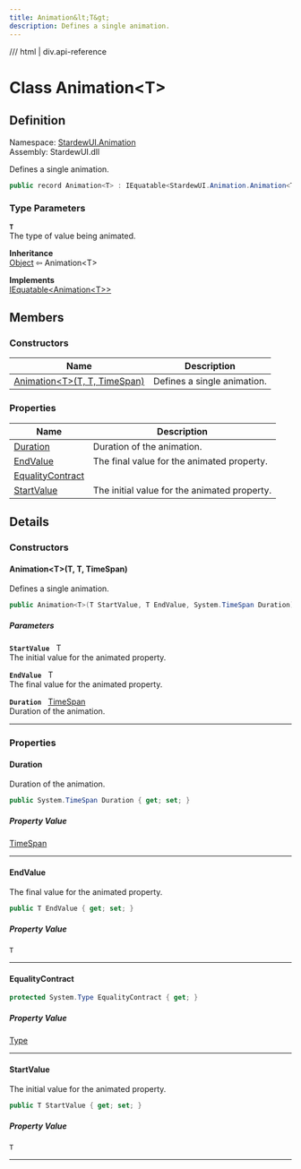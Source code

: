 ```yaml
---
title: Animation&lt;T&gt;
description: Defines a single animation.
---
```


<link rel="stylesheet" href="/StardewUI/stylesheets/reference.css" />

/// html | div.api-reference

# Class Animation&lt;T&gt;

## Definition

<div class="api-definition" markdown>

Namespace: [StardewUI.Animation](index.md)  
Assembly: StardewUI.dll  

</div>

Defines a single animation.

```cs
public record Animation<T> : IEquatable<StardewUI.Animation.Animation<T>>
```

### Type Parameters

**`T`**  
The type of value being animated.


**Inheritance**  
[Object](https://learn.microsoft.com/en-us/dotnet/api/system.object) ⇦ Animation&lt;T&gt;

**Implements**  
[IEquatable&lt;Animation&lt;T&gt;&gt;](https://learn.microsoft.com/en-us/dotnet/api/system.iequatable-1)

## Members

### Constructors

 | Name | Description |
| --- | --- |
| [Animation&lt;T&gt;(T, T, TimeSpan)](#animationtt-t-timespan) | Defines a single animation. | 

### Properties

 | Name | Description |
| --- | --- |
| [Duration](#duration) | Duration of the animation. | 
| [EndValue](#endvalue) | The final value for the animated property. | 
| [EqualityContract](#equalitycontract) |  | 
| [StartValue](#startvalue) | The initial value for the animated property. | 

## Details

### Constructors

#### Animation&lt;T&gt;(T, T, TimeSpan)

Defines a single animation.

```cs
public Animation<T>(T StartValue, T EndValue, System.TimeSpan Duration);
```

##### Parameters

**`StartValue`** &nbsp; T  
The initial value for the animated property.

**`EndValue`** &nbsp; T  
The final value for the animated property.

**`Duration`** &nbsp; [TimeSpan](https://learn.microsoft.com/en-us/dotnet/api/system.timespan)  
Duration of the animation.

-----

### Properties

#### Duration

Duration of the animation.

```cs
public System.TimeSpan Duration { get; set; }
```

##### Property Value

[TimeSpan](https://learn.microsoft.com/en-us/dotnet/api/system.timespan)

-----

#### EndValue

The final value for the animated property.

```cs
public T EndValue { get; set; }
```

##### Property Value

`T`

-----

#### EqualityContract



```cs
protected System.Type EqualityContract { get; }
```

##### Property Value

[Type](https://learn.microsoft.com/en-us/dotnet/api/system.type)

-----

#### StartValue

The initial value for the animated property.

```cs
public T StartValue { get; set; }
```

##### Property Value

`T`

-----


